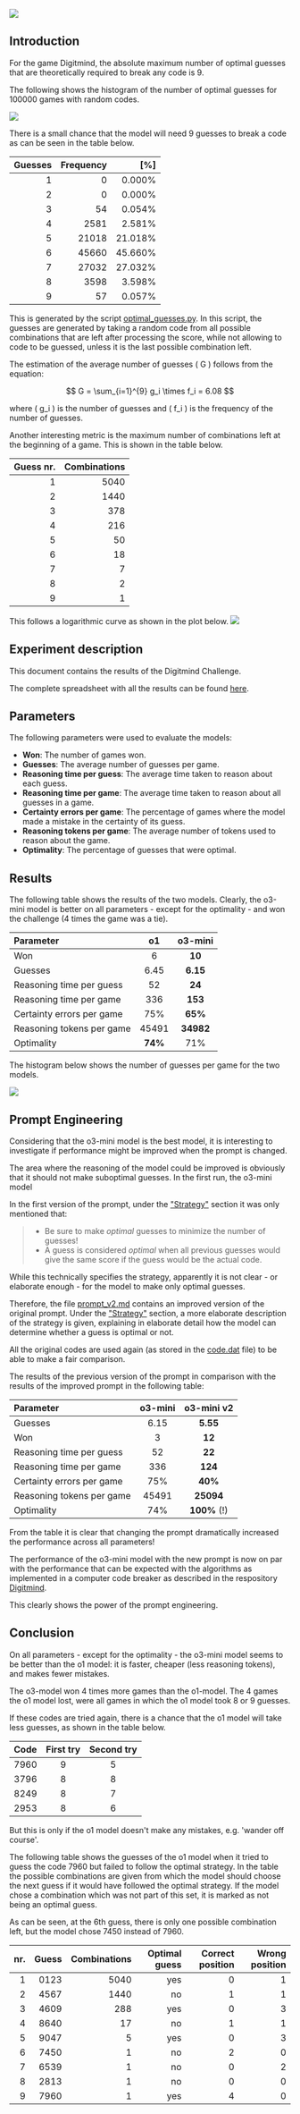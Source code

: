 ![](/img/results_header.png)

## Introduction

For the game Digitmind, the absolute maximum number of optimal guesses that are theoretically required to break any code is 9.

The following shows the histogram of the number of optimal guesses for 100000 games with random codes.

![](/img/max_optimal_guesses.png)

There is a small chance that the model will need 9 guesses to break a code as can be seen in the table below.

| Guesses | Frequency | [%] |
| ---: | ---: | ---: |
| 1 | 0 | 0.000% |
| 2 | 0 | 0.000% |
| 3 | 54 | 0.054% |
| 4 | 2581 | 2.581% |
| 5 | 21018 | 21.018% |
| 6 | 45660 | 45.660% |
| 7 | 27032 | 27.032% |
| 8 | 3598 | 3.598% |
| 9 | 57 | 0.057% |

This is generated by the script [optimal_guesses.py](/optimal_guesses.py). In this script, the guesses are generated by taking a random code from all possible combinations that are left after processing the score, while not allowing to code to be guessed, unless it is the last possible combination left.

The estimation of the average number of guesses \( G \) follows from the equation:

$$
G = \sum_{i=1}^{9} g_i \times f_i = 6.08
$$

where \( g_i \) is the number of guesses and \( f_i \) is the frequency of the number of guesses.


Another interesting metric is the maximum number of combinations left at the beginning of a game. This is shown in the table below.

| Guess nr. | Combinations |
| ---: | ---: |
| 1 | 5040 |
| 2 | 1440 |
| 3 | 378 |
| 4 | 216 |
| 5 | 50 |
| 6 | 18 |
| 7 | 7 |
| 8 | 2 |
| 9 | 1 |

This follows a logarithmic curve as shown in the plot below.
![](/img/combinations_left.png)

## Experiment description
This document contains the results of the Digitmind Challenge.

The complete spreadsheet with all the results can be found [here](https://docs.google.com/spreadsheets/d/e/2PACX-1vS9cA0PTOcrUxEoXLn8tLnVTAOQo_rp2iUwqm4y6cVsyvZmt4wiEfnFBKVDizbMHmyIZOVqz9jXheUP/pubhtml#).

## Parameters

The following parameters were used to evaluate the models:

- **Won**: The number of games won.
- **Guesses**: The average number of guesses per game.
- **Reasoning time per guess**: The average time taken to reason about each guess.
- **Reasoning time per game**: The average time taken to reason about all guesses in a game.
- **Certainty errors per game**: The percentage of games where the model made a mistake in the certainty of its guess.
- **Reasoning tokens per game**: The average number of tokens used to reason about the game.
- **Optimality**: The percentage of guesses that were optimal.





## Results



The following table shows the results of the two models. Clearly, the o3-mini model is better on all parameters - except for the optimality - and won the challenge (4 times the game was a tie).

| Parameter | o1 | o3-mini |
| :--- | :---: | :---: |
| Won | 6 | **10** |
| Guesses | 6.45 | **6.15** |
| Reasoning time per guess | 52 | **24** |
| Reasoning time per game | 336 | **153** |
| Certainty errors per game | 75% | **65%** |
| Reasoning tokens per game | 45491 | **34982** |
| Optimality | **74%** | 71% |

The histogram below shows the number of guesses per game for the two models.

![](/img/guesses_histogram.png)


## Prompt Engineering

Considering that the o3-mini model is the best model, it is interesting to investigate if performance might be improved when the prompt is changed.

The area where the reasoning of the model could be improved is obviously that it should not make suboptimal guesses. In the first run, the o3-mini model 

In the first version of the prompt, under the ["Strategy"](prompt.md#strategy) section it was only mentioned that:

>- Be sure to make _optimal_ guesses to minimize the number of guesses!
>- A guess is considered _optimal_ when all previous guesses would give the same score if the guess would be the actual code.

While this technically specifies the strategy, apparently it is not clear - or elaborate enough - for the model to make only optimal guesses.

Therefore, the file [prompt_v2.md](/prompt_v2.md) contains an improved version of the original prompt. Under the ["Strategy"](prompt_v2.md#strategy) section, a more elaborate description of the strategy is given, explaining in elaborate detail how the model can determine whether a guess is optimal or not.

All the original codes are used again (as stored in the [code.dat](/codes.dat) file) to be able to make a fair comparison.

The results of the previous version of the prompt in comparison with the results of the improved prompt in the following table:

| Parameter | o3-mini | o3-mini v2 |
| :--- | :---: | :---: |
| Guesses | 6.15 | **5.55** |
| Won | 3 | **12** |
| Reasoning time per guess | 52 | **22** |
| Reasoning time per game | 336 | **124** |
| Certainty errors per game | 75% | **40%** |
| Reasoning tokens per game | 45491 | **25094** |
| Optimality | 74% | **100%** (!) |

From the table it is clear that changing the prompt dramatically increased the performance across all parameters!

The performance of the o3-mini model with the new prompt is now on par with the performance that can be expected with the algorithms as implemented in a computer code breaker as described in the respository [Digitmind](https://github.com/computerguided/digitmind-python).

This clearly shows the power of the prompt engineering.

## Conclusion

On all parameters - except for the optimality - the o3-mini model seems to be better than the o1 model: it is faster, cheaper (less reasoning tokens), and makes fewer mistakes.

The o3-model won 4 times more games than the o1-model. The 4 games the o1 model lost, were all games in which the o1 model took 8 or 9 guesses. 

If these codes are tried again, there is a chance that the o1 model will take less guesses, as shown in the table below.

| Code | First try | Second try |
| :--- | :---: | :---: |
| 7960 | 9 | 5 |
| 3796 | 8 | 8 |
| 8249 | 8 | 7 |
| 2953 | 8 | 6 |

But this is only if the o1 model doesn't make any mistakes, e.g. 'wander off course'.

The following table shows the guesses of the o1 model when it tried to guess the code 7960 but failed to follow the optimal strategy. In the table the possible combinations are given from which the model should choose the next guess if it would have followed the optimal strategy. If the model chose a combination which was not part of this set, it is marked as not being an optimal guess.

As can be seen, at the 6th guess, there is only one possible combination left, but the model chose 7450 instead of 7960.

| nr. | Guess | Combinations | Optimal guess | Correct position | Wrong position |
| ---: | ---: | ---: | ---: | ---: | ---: |
| 1 | 0123 | 5040 | yes | 0 | 1 |
| 2 | 4567 | 1440 | no | 1 | 1 |
| 3 | 4609 | 288 | yes | 0 | 3 |
| 4 | 8640 | 17 | no | 1 | 1 |
| 5 | 9047 | 5 | yes | 0 | 3 |
| 6 | 7450 | 1 | no | 2 | 0 |
| 7 | 6539 | 1 | no | 0 | 2 |
| 8 | 2813 | 1 | no | 0 | 0 |
| 9 | 7960 | 1 | yes | 4 | 0 |




